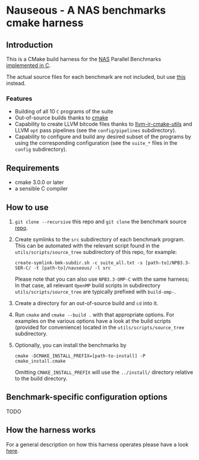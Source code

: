 # Nauseous - A NAS benchmarks cmake harness

## Introduction

This is a CMake build harness for the [NAS][1] Parallel Benchmarks [implemented in C][2].

The actual source files for each benchmark are not included, but use [this][3] instead.


### Features

- Building of all 10 `C` programs of the suite
- Out-of-source builds thanks to [cmake][4]
- Capability to create LLVM bitcode files thanks to [llvm-ir-cmake-utils][5] and LLVM `opt` pass pipelines (see the
  `config/pipelines` subdirectory).
- Capability to configure and build any desired subset of the programs by using the corresponding configuration (see the
  `suite_*` files in the `config` subdirectory).


## Requirements

- cmake 3.0.0 or later
- a sensible C compiler


## How to use

1. `git clone --recursive` this repo and `git clone` the benchmark source [repo][2].
2. Create symlinks to the `src` subdirectory of each benchmark program.
   This can be automated with the relevant script found in the `utils/scripts/source_tree` subdirectory of this repo, 
   for example:

   `create-symlink-bmk-subdir.sh -c suite_all.txt -s [path-to]/NPB3.3-SER-C/ -t [path-to]/nauseous/ -l src`

   Please note that you can also use `NPB3.3-OMP-C` with the same harness; In that case, all relevant `OpenMP` build 
   scripts in subdirectory `utils/scripts/source_tree` are typically prefixed with `build-omp-`.

3. Create a directory for an out-of-source build and `cd` into it.
4. Run `cmake` and `cmake --build .` with that appropriate options.
   For examples on the various options have a look at the build scripts (provided for convenience) located in the
   `utils/scripts/source_tree` subdirectory.
5. Optionally, you can install the benchmarks by

   `cmake -DCMAKE_INSTALL_PREFIX=[path-to-install] -P cmake_install.cmake`

   Omitting `CMAKE_INSTALL_PREFIX` will use the `../install/` directory relative to the build directory.


## Benchmark-specific configuration options

TODO


## How the harness works

For a general description on how this harness operates please have a look [here][6].


[1]: www.nas.nasa.gov/publications/npb.html
[2]: http://aces.snu.ac.kr/software/snu-npb/
[3]: https://github.com/compor/SNU_NPB
[4]: https://cmake.org
[5]: https://github.com/compor/llvm-ir-cmake-utils
[6]: doc/harness.md

